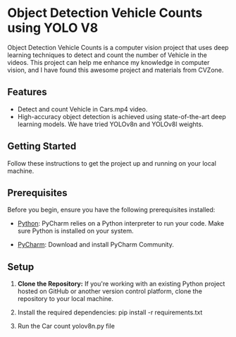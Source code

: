 # Object Detection Vehicle Counts using YOLO V8

Object Detection Vehicle Counts is a computer vision project that uses deep learning techniques to detect and count the number of Vehicle in the videos. This project can help me enhance my knowledge in computer vision, and I have found this awesome project and materials from CVZone.

## Features

- Detect and count Vehicle in Cars.mp4 video.
- High-accuracy object detection is achieved using state-of-the-art deep learning models. We have tried YOLOv8n and YOLOv8l weights.

## Getting Started

Follow these instructions to get the project up and running on your local machine.


## Prerequisites

Before you begin, ensure you have the following prerequisites installed:

- [Python](https://www.python.org/downloads/): PyCharm relies on a Python interpreter to run your code. Make sure Python is installed on your system.

- [PyCharm](https://www.jetbrains.com/pycharm/download/): Download and install PyCharm Community.
  
## Setup

1. **Clone the Repository:** If you're working with an existing Python project hosted on GitHub or another version control platform, clone the repository to your local machine.

2. Install the required dependencies:
pip install -r requirements.txt

3. Run the Car count yolov8n.py file




